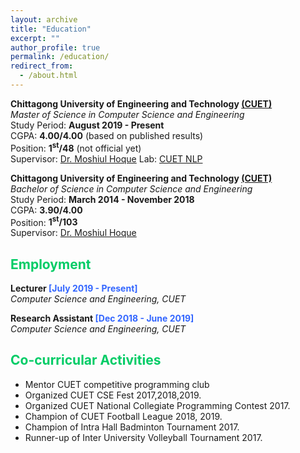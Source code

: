 ```yaml
---
layout: archive
title: "Education"
excerpt: ""
author_profile: true
permalink: /education/
redirect_from: 
  - /about.html
---
```



**Chittagong University of Engineering and Technology [(CUET)](https://www.cuet.ac.bd/dept/cse)**   
*Master of Science in Computer Science and Engineering*   
Study Period: <b>August 2019 - Present</b>   
CGPA: <b>4.00/4.00</b> (based on published results)   
Position: <b>1<sup>st</sup>/48</b> (not official yet)    
Supervisor: [Dr. Moshiul Hoque](https://cuetnlp.com/people/) Lab: [CUET NLP](https://cuetnlp.com)


**Chittagong University of Engineering and Technology [(CUET)](https://www.cuet.ac.bd/dept/cse)**   
*Bachelor of Science in Computer Science and Engineering*   
Study Period: <b>March 2014 - November 2018</b>   
CGPA: <b>3.90/4.00</b>  
Position: <b>1<sup>st</sup>/103</b>   
Supervisor: [Dr. Moshiul Hoque](https://cuetnlp.com/people/) 


## <font color="#00cc66"> Employment </font>
 **Lecturer <font color="#3366ff">[July 2019 - Present]</font>**   
 *Computer Science and Engineering, CUET*

 **Research Assistant <font color="#3366ff">[Dec 2018 - June 2019]</font>**    
 *Computer Science and Engineering, CUET*

## <font color="#00cc66"> Co-curricular Activities </font>

   * Mentor CUET competitive programming club
   * Organized CUET CSE Fest 2017,2018,2019.
   * Organized CUET National Collegiate Programming Contest 2017.
   * Champion of CUET Football League 2018, 2019.
   * Champion of Intra Hall Badminton Tournament 2017.
   * Runner-up of Inter University Volleyball Tournament 2017.
